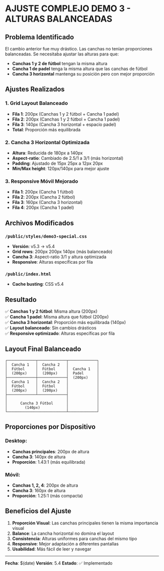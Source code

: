 # AJUSTE COMPLEJO DEMO 3 - ALTURAS BALANCEADAS

## Problema Identificado

El cambio anterior fue muy drástico. Las canchas no tenían proporciones balanceadas. Se necesitaba ajustar las alturas para que:
- **Canchas 1 y 2 de fútbol** tengan la misma altura
- **Cancha 1 de padel** tenga la misma altura que las canchas de fútbol
- **Cancha 3 horizontal** mantenga su posición pero con mejor proporción

## Ajustes Realizados

### 1. **Grid Layout Balanceado**
- **Fila 1**: 200px (Canchas 1 y 2 fútbol + Cancha 1 padel)
- **Fila 2**: 200px (Canchas 1 y 2 fútbol + Cancha 1 padel)
- **Fila 3**: 140px (Cancha 3 horizontal + espacio padel)
- **Total**: Proporción más equilibrada

### 2. **Cancha 3 Horizontal Optimizada**
- **Altura**: Reducida de 180px a 140px
- **Aspect-ratio**: Cambiado de 2.5/1 a 3/1 (más horizontal)
- **Padding**: Ajustado de 15px 25px a 12px 20px
- **Min/Max height**: 120px/140px para mejor ajuste

### 3. **Responsive Móvil Mejorado**
- **Fila 1**: 200px (Cancha 1 fútbol)
- **Fila 2**: 200px (Cancha 2 fútbol)
- **Fila 3**: 160px (Cancha 3 horizontal)
- **Fila 4**: 200px (Cancha 1 padel)

## Archivos Modificados

### `/public/styles/demo3-special.css`
- **Versión**: v5.3 → v5.4
- **Grid rows**: 200px 200px 140px (más balanceado)
- **Cancha 3**: Aspect-ratio 3/1 y altura optimizada
- **Responsive**: Alturas específicas por fila

### `/public/index.html`
- **Cache busting**: CSS v5.4

## Resultado

✅ **Canchas 1 y 2 fútbol**: Misma altura (200px)  
✅ **Cancha 1 padel**: Misma altura que fútbol (200px)  
✅ **Cancha 3 horizontal**: Proporción más equilibrada (140px)  
✅ **Layout balanceado**: Sin cambios drásticos  
✅ **Responsive optimizado**: Alturas específicas por fila  

## Layout Final Balanceado

```
┌─────────────┬─────────────┬─────────────┐
│  Cancha 1   │  Cancha 2   │             │
│  Fútbol     │  Fútbol     │  Cancha 1   │
│  (200px)    │  (200px)    │  Padel      │
├─────────────┼─────────────┤  (200px)    │
│  Cancha 1   │  Cancha 2   │             │
│  Fútbol     │  Fútbol     │             │
│  (200px)    │  (200px)    │             │
├─────────────┴─────────────┤             │
│                           │             │
│      Cancha 3 Fútbol      │             │
│        (140px)            │             │
└───────────────────────────┴─────────────┘
```

## Proporciones por Dispositivo

### Desktop:
- **Canchas principales**: 200px de altura
- **Cancha 3**: 140px de altura
- **Proporción**: 1.43:1 (más equilibrada)

### Móvil:
- **Canchas 1, 2, 4**: 200px de altura
- **Cancha 3**: 160px de altura
- **Proporción**: 1.25:1 (más compacta)

## Beneficios del Ajuste

1. **Proporción Visual**: Las canchas principales tienen la misma importancia visual
2. **Balance**: La cancha horizontal no domina el layout
3. **Consistencia**: Alturas uniformes para canchas del mismo tipo
4. **Responsive**: Mejor adaptación a diferentes pantallas
5. **Usabilidad**: Más fácil de leer y navegar

---
**Fecha**: $(date)
**Versión**: 5.4
**Estado**: ✅ Implementado
